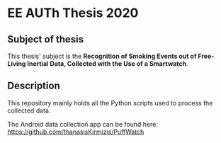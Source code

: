 # EE AUTh Thesis 2020

## Subject of thesis

This thesis' subject is the **Recognition of Smoking Events out of Free-Living Inertial Data, Collected with the Use of a Smartwatch**.

## Description

This repository mainly holds all the Python scripts used to process the collected data. 

The Android data collection app can be found here: https://github.com/thanasisKirmizis/PuffWatch
